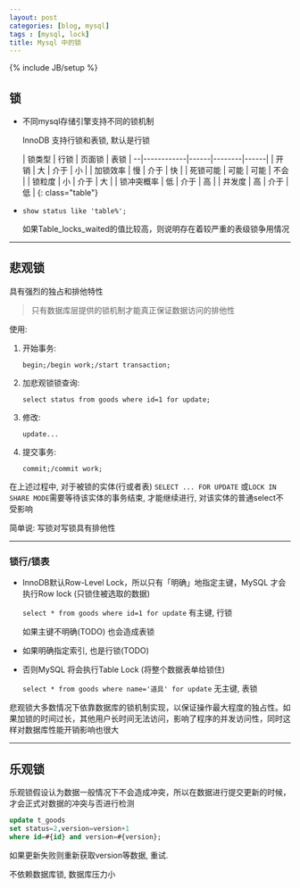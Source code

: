 ```yaml
---
layout: post
categories: [blog, mysql]
tags : [mysql, lock]
title: Mysql 中的锁
---
```

{% include JB/setup %}

## 锁

* 不同mysql存储引擎支持不同的锁机制

  InnoDB 支持行锁和表锁, 默认是行锁

  | 锁类型     | 行锁 | 页面锁 | 表锁 |
--|------------|------|--------|------|
  | 开销       | 大   | 介于   | 小   |
  | 加锁效率   | 慢   | 介于   | 快   |
  | 死锁可能   | 可能 | 可能   | 不会 |
  | 锁粒度     | 小   | 介于   | 大   |
  | 锁冲突概率 | 低   | 介于   | 高   |
  | 并发度     | 高   | 介于   | 低   |
  {: class="table"}

* `show status like 'table%';`

  如果Table_locks_waited的值比较高，则说明存在着较严重的表级锁争用情况


---

## 悲观锁

具有强烈的独占和排他特性

> 只有数据库层提供的锁机制才能真正保证数据访问的排他性


使用:

1. 开始事务:

   `begin;/begin work;/start transaction;`

2. 加悲观锁锁查询:

   `select status from goods where id=1 for update;`

3. 修改:

   `update...`

4. 提交事务:

   `commit;/commit work;`

在上述过程中, 对于被锁的实体(行或者表) `SELECT ... FOR UPDATE` 或`LOCK IN SHARE MODE`需要等待该实体的事务结束, 才能继续进行, 对该实体的普通select不受影响

简单说: 写锁对写锁具有排他性

---

### 锁行/锁表

* InnoDB默认Row-Level Lock，所以只有「明确」地指定主键，MySQL 才会执行Row lock (只锁住被选取的数据) 

  `select * from goods where id=1 for update` 有主键, 行锁


  如果主键不明确(TODO) 也会造成表锁

* 如果明确指定索引, 也是行锁(TODO)

* 否则MySQL 将会执行Table Lock (将整个数据表单给锁住)

  `select * from goods where name='道具' for update`  无主键, 表锁

悲观锁大多数情况下依靠数据库的锁机制实现，以保证操作最大程度的独占性。如果加锁的时间过长，其他用户长时间无法访问，影响了程序的并发访问性，同时这样对数据库性能开销影响也很大

---

## 乐观锁

乐观锁假设认为数据一般情况下不会造成冲突，所以在数据进行提交更新的时候，才会正式对数据的冲突与否进行检测

```sql
update t_goods
set status=2,version=version+1
where id=#{id} and version=#{version};
```
如果更新失败则重新获取version等数据, 重试.

不依赖数据库锁, 数据库压力小




